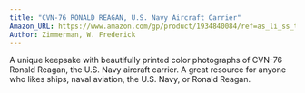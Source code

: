```yaml
---
title: "CVN-76 RONALD REAGAN, U.S. Navy Aircraft Carrier"
Amazon_URL: https://www.amazon.com/gp/product/1934840084/ref=as_li_ss_tl?ie=UTF8&linkCode=ll1&tag=internetbo00a-20
Author: Zimmerman, W. Frederick
---
```

A unique keepsake with beautifully printed color photographs of CVN-76 Ronald Reagan, the U.S. Navy aircraft carrier.  A great resource for anyone who likes ships, naval aviation, the U.S.  Navy, or Ronald Reagan.